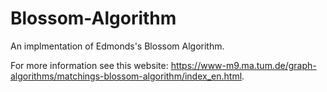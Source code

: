 # Blossom-Algorithm
An implmentation of Edmonds's Blossom Algorithm.

For more information see this website: https://www-m9.ma.tum.de/graph-algorithms/matchings-blossom-algorithm/index_en.html.
